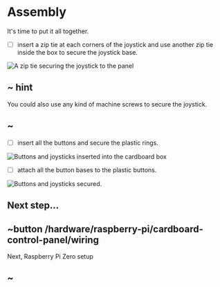 # Assembly

It's time to put it all together.

- [ ] insert a zip tie at each corners of the joystick and use another zip tie inside the box to secure the joystick base.

![A zip tie securing the joystick to the panel](/static/hardware/raspberry-pi/cardboard-control-panel/zip.jpg)

## ~ hint

You could also use any kind of machine screws to secure the joystick.

## ~

- [ ] insert all the buttons and secure the plastic rings.

![Buttons and joysticks inserted into the cardboard box](/static/hardware/raspberry-pi/cardboard-control-panel/buttons.jpg)

- [ ] attach all the button bases to the plastic buttons.

![Buttons and joysticks secured.](/static/hardware/raspberry-pi/cardboard-control-panel/wired.jpg)

## Next step...


## ~button /hardware/raspberry-pi/cardboard-control-panel/wiring

Next, Raspberry Pi Zero setup

## ~
